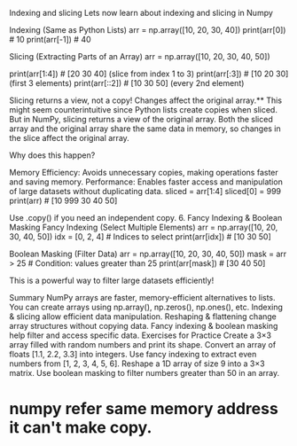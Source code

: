 Indexing and slicing
Lets now learn about indexing and slicing in Numpy

Indexing (Same as Python Lists)
arr = np.array([10, 20, 30, 40])
print(arr[0])  # 10
print(arr[-1]) # 40

Slicing (Extracting Parts of an Array)
arr = np.array([10, 20, 30, 40, 50])
 
print(arr[1:4])  # [20 30 40] (slice from index 1 to 3)
print(arr[:3])   # [10 20 30] (first 3 elements)
print(arr[::2])  # [10 30 50] (every 2nd element)

Slicing returns a view, not a copy! Changes affect the original array.**
This might seem counterintuitive since Python lists create copies when sliced. But in NumPy, slicing returns a view of the original array. Both the sliced array and the original array share the same data in memory, so changes in the slice affect the original array.

Why does this happen?

Memory Efficiency: Avoids unnecessary copies, making operations faster and saving memory.
Performance: Enables faster access and manipulation of large datasets without duplicating data.
sliced = arr[1:4]
sliced[0] = 999
print(arr)  # [10 999 30 40 50]

Use .copy() if you need an independent copy.
6. Fancy Indexing & Boolean Masking
Fancy Indexing (Select Multiple Elements)
arr = np.array([10, 20, 30, 40, 50])
idx = [0, 2, 4]  # Indices to select
print(arr[idx])  # [10 30 50]

Boolean Masking (Filter Data)
arr = np.array([10, 20, 30, 40, 50])
mask = arr > 25  # Condition: values greater than 25
print(arr[mask])  # [30 40 50]

This is a powerful way to filter large datasets efficiently!

Summary
NumPy arrays are faster, memory-efficient alternatives to lists.
You can create arrays using np.array(), np.zeros(), np.ones(), etc.
Indexing & slicing allow efficient data manipulation.
Reshaping & flattening change array structures without copying data.
Fancy indexing & boolean masking help filter and access specific data.
Exercises for Practice
Create a 3×3 array filled with random numbers and print its shape.
Convert an array of floats [1.1, 2.2, 3.3] into integers.
Use fancy indexing to extract even numbers from [1, 2, 3, 4, 5, 6].
Reshape a 1D array of size 9 into a 3×3 matrix.
Use boolean masking to filter numbers greater than 50 in an array.

# numpy refer same memory address it can't make copy.